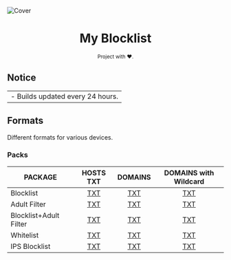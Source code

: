 ![Cover](https://upload.wikimedia.org/wikipedia/commons/thumb/4/4c/AdGuard.svg/80px-AdGuard.svg.png)

<div align="center">
  <h1>My Blocklist</h1>
</div>

<div align="center">
  <sub>Project with ❤.
</div>

## Notice

<table>
<tr>
<td>
 - Builds updated every 24 hours.
</td>
</tr>
</table>

## Formats

Different formats for various devices.

### Packs

| PACKAGE | HOSTS TXT | DOMAINS | DOMAINS with Wildcard |
|---------|:-------:|:---------:|:----------:|
Blocklist | [TXT](https://raw.githubusercontent.com/t0ny54/blocklistwithregex/main/export/blocklist_all_zero.txt) | [TXT](https://raw.githubusercontent.com/t0ny54/agh/main/blocklist.txt) | [TXT](https://raw.githubusercontent.com/t0ny54/blocklistwithregex/main/export/blocklist.txt) |
Adult Filter | [TXT](https://raw.githubusercontent.com/t0ny54/adultfilterwithregex/main/export/blocklist_all_zero.txt) | [TXT](https://raw.githubusercontent.com/t0ny54/agh/main/adultfilter.txt) | [TXT](https://raw.githubusercontent.com/t0ny54/adultfilterwithregex/main/export/blocklist.txt) |
Blocklist+Adult Filter | [TXT](https://raw.githubusercontent.com/t0ny54/blocklistfamilywithregex/main/export/blocklist_all_zero.txt) | [TXT]() | [TXT](https://raw.githubusercontent.com/t0ny54/blocklistfamilywithregex/main/export/blocklist.txt) |
Whitelist | [TXT]() | [TXT](https://raw.githubusercontent.com/t0ny54/agh/main/whitelist.txt) | [TXT]() |
IPS Blocklist | [TXT]() | [TXT](https://raw.githubusercontent.com/t0ny54/agh/main/ipblocklist.txt) | [TXT]() |
